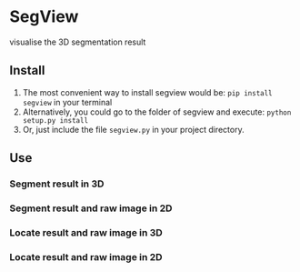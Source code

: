 # SegView

visualise the 3D segmentation result

## Install

1. The most convenient way to install segview would be: `pip install segview` in your terminal
2. Alternatively, you could go to the folder of segview and execute: `python setup.py install`
3. Or, just include the file `segview.py` in your project directory.

## Use

### Segment result in 3D

### Segment result and raw image in 2D

### Locate result and raw image in 3D

### Locate result and raw image in 2D
